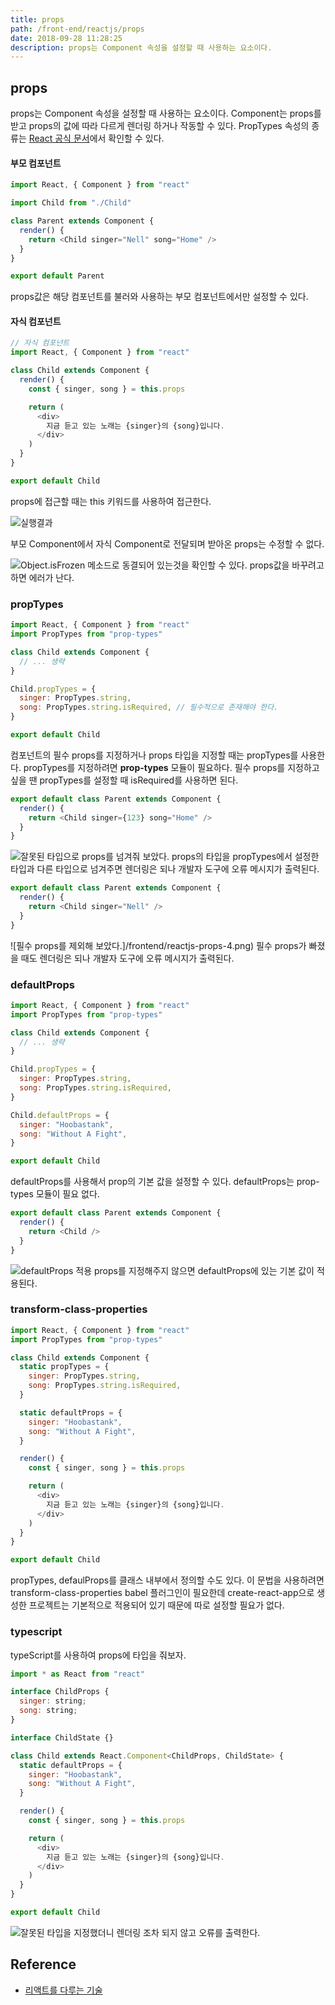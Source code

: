 ```yaml
---
title: props
path: /front-end/reactjs/props
date: 2018-09-28 11:28:25
description: props는 Component 속성을 설정할 때 사용하는 요소이다.
---
```


## props

props는 Component 속성을 설정할 때 사용하는 요소이다. Component는 props를 받고 props의 값에 따라 다르게 렌더링 하거나 작동할 수 있다.
PropTypes 속성의 종류는 [React 공식 문서](https://reactjs.org/docs/typechecking-with-proptypes.html)에서 확인할 수 있다.

#### 부모 컴포넌트

```javascript
import React, { Component } from "react"

import Child from "./Child"

class Parent extends Component {
  render() {
    return <Child singer="Nell" song="Home" />
  }
}

export default Parent
```

props값은 해당 컴포넌트를 불러와 사용하는 부모 컴포넌트에서만 설정할 수 있다.

#### 자식 컴포넌트

```javascript
// 자식 컴포넌트
import React, { Component } from "react"

class Child extends Component {
  render() {
    const { singer, song } = this.props

    return (
      <div>
        지금 듣고 있는 노래는 {singer}의 {song}입니다.
      </div>
    )
  }
}

export default Child
```

props에 접근할 때는 this 키워드를 사용하여 접근한다.

![실행결과](../images/frontend/reactjs-props-1.png)

부모 Component에서 자식 Component로 전달되며 받아온 props는 수정할 수 없다.

![Object.isFrozen 메소드로 동결되어 있는것을 확인할 수 있다. props값을 바꾸려고 하면 에러가 난다.](../images/frontend/reactjs-props-2.png)

### propTypes

```javascript
import React, { Component } from "react"
import PropTypes from "prop-types"

class Child extends Component {
  // ... 생략
}

Child.propTypes = {
  singer: PropTypes.string,
  song: PropTypes.string.isRequired, // 필수적으로 존재해야 한다.
}

export default Child
```

컴포넌트의 필수 props를 지정하거나 props 타입을 지정할 때는 propTypes를 사용한다. propTypes를 지정하려면 **prop-types** 모듈이 필요하다.
필수 props를 지정하고 싶을 땐 propTypes를 설정할 때 isRequired를 사용하면 된다.

```javascript
export default class Parent extends Component {
  render() {
    return <Child singer={123} song="Home" />
  }
}
```

![잘못된 타입으로 props를 넘겨줘 보았다.](../images/frontend/reactjs-props-3.png)
props의 타입을 propTypes에서 설정한 타입과 다른 타입으로 넘겨주면 렌더링은 되나 개발자 도구에 오류 메시지가 출력된다.

```javascript
export default class Parent extends Component {
  render() {
    return <Child singer="Nell" />
  }
}
```

![필수 props를 제외해 보았다.]/frontend/reactjs-props-4.png)
필수 props가 빠졌을 때도 렌더링은 되나 개발자 도구에 오류 메시지가 출력된다.

### defaultProps

```javascript
import React, { Component } from "react"
import PropTypes from "prop-types"

class Child extends Component {
  // ... 생략
}

Child.propTypes = {
  singer: PropTypes.string,
  song: PropTypes.string.isRequired,
}

Child.defaultProps = {
  singer: "Hoobastank",
  song: "Without A Fight",
}

export default Child
```

defaultProps를 사용해서 prop의 기본 값을 설정할 수 있다. defaultProps는 prop-types 모듈이 필요 없다.

```javascript
export default class Parent extends Component {
  render() {
    return <Child />
  }
}
```

![defaultProps 적용](../images/frontend/reactjs-props-5.png)
props를 지정해주지 않으면 defaultProps에 있는 기본 값이 적용된다.

### transform-class-properties

```javascript
import React, { Component } from "react"
import PropTypes from "prop-types"

class Child extends Component {
  static propTypes = {
    singer: PropTypes.string,
    song: PropTypes.string.isRequired,
  }

  static defaultProps = {
    singer: "Hoobastank",
    song: "Without A Fight",
  }

  render() {
    const { singer, song } = this.props

    return (
      <div>
        지금 듣고 있는 노래는 {singer}의 {song}입니다.
      </div>
    )
  }
}

export default Child
```

propTypes, defaulProps를 클래스 내부에서 정의할 수도 있다. 이 문법을 사용하려면 transform-class-properties babel 플러그인이 필요한데 create-react-app으로 생성한 프로젝트는 기본적으로 적용되어 있기 때문에 따로 설정할 필요가 없다.

### typescript

typeScript를 사용하여 props에 타입을 줘보자.

```javascript
import * as React from "react"

interface ChildProps {
  singer: string;
  song: string;
}

interface ChildState {}

class Child extends React.Component<ChildProps, ChildState> {
  static defaultProps = {
    singer: "Hoobastank",
    song: "Without A Fight",
  }

  render() {
    const { singer, song } = this.props

    return (
      <div>
        지금 듣고 있는 노래는 {singer}의 {song}입니다.
      </div>
    )
  }
}

export default Child
```

![잘못된 타입을 지정했더니 렌더링 조차 되지 않고 오류를 출력한다.](../images/frontend/reactjs-props-6.png)

## Reference

- [리액트를 다루는 기술](http://www.kyobobook.co.kr/product/detailViewKor.laf?ejkGb=KOR&mallGb=KOR&barcode=9791160505238&orderClick=LAG&Kc=)
